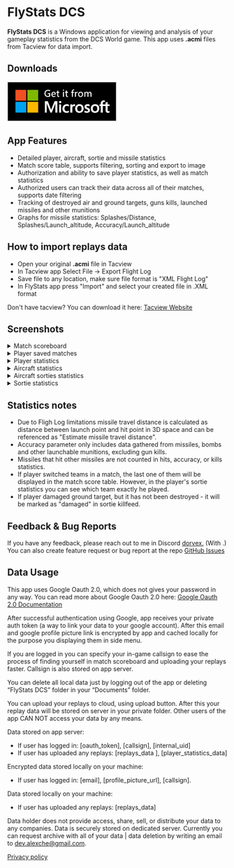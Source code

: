
# FlyStats DCS

**FlyStats DCS** is a Windows application for viewing and analysis of your gameplay statistics from the DCS World game. This app uses **.acmi** files from Tacview for data import.

## Downloads

<a href="https://apps.microsoft.com/detail/9NDXX6S70978">
  <img src="images/windows_store.png" alt="Download app" width="250">
</a>

## App Features
- Detailed player, aircraft, sortie and missile statistics
- Match score table, supports filtering, sorting and export to image
- Authorization and ability to save player statistics, as well as match statistics
- Authorized users can track their data across all of their matches, supports date filtering
- Tracking of destroyed air and ground targets, guns kills, launched missiles and other munitions
- Graphs for missile statistics: Splashes/Distance, Splashes/Launch_altitude, Accuracy/Launch_altitude

## How to import replays data
- Open your original **.acmi** file in Tacview
- In Tacview app Select File -> Export Flight Log
- Save file to any location, make sure file format is "XML Flight Log"
- In FlyStats app press "Import" and select your created file in .XML format

Don't have tacview? You can download it here: [Tacview Website](https://www.tacview.net/)

## Screenshots
<details>

<summary>Match scoreboard</summary>

![Match scoreboard](screenshots/screenshot_scoreboard.png)

</details>

<details>

<summary>Player saved matches </summary>

![Player saved matches ](screenshots/screenshot_matches.png)

</details>

<details>

<summary>Player statistics</summary>

![Player statistics](screenshots/screenshot_player.png)

</details>

<details>

<summary>Aircraft statistics</summary>

![Aircraft statistics](screenshots/screenshot_airframe.png)

</details>

<details>

<summary>Aircraft sorties statistics</summary>

![Aircraft sorties statistics](screenshots/screenshot_airframe_sorties.png)

</details>

<details>

<summary>Sortie statistics</summary>

![Sortie statistics](screenshots/screenshot_sortie.png)

</details>

## Statistics notes
- Due to Fligh Log limitations missile travel distance is calculated as distance between launch point and hit point in 3D space and can be referenced as "Estimate missile travel distance".
- Accuracy parameter only includes data gathered from missiles, bombs and other launchable munitions, excluding gun kills.
- Missiles that hit other missiles are not counted in hits, accuracy, or kills statistics.
- If player switched teams in a match, the last one of them will be displayed in the match score table. However, in the player's sortie statistics you can see which team exactly he played.
- If player damaged ground target, but it has not been destroyed - it will be marked as "damaged" in sortie killfeed.

## Feedback & Bug Reports

If you have any feedback, please reach out to me in Discord [dorvex.](https://discordapp.com/users/dorvex.) (With .)\
You can also create feature request or bug report at the repo [GitHub Issues](https://github.com/Dorvex/FlyStats-DCS-Public/issues)

## Data Usage

This app uses Google Oauth 2.0, which does not gives your password in any way.
You can read more about Google Oauth 2.0 here:
[Google Oauth 2.0 Documentation](https://cloud.google.com/apigee/docs/api-platform/security/oauth/oauth-introduction#:~:text=%22The%20OAuth%202.0%20authorization%20framework,obtain%20access%20on%20its%20own)

After successful authentication using Google, app receives your private auth token (a way to link your data to your google account). 
After this email and google profile picture link is encrypted by app and cached locally for the purpose you displaying them in side menu.

If you are logged in you can specify your in-game callsign to ease the process of finding yourself in match scoreboard and uploading your replays faster. Callsign is also stored on app server.

You can delete all local data just by logging out of the app or deleting “FlyStats DCS” folder in your “Documents” folder.

You can upload your replays to cloud, using upload button. After this your replay data will be stored on server in your private folder. Other users of the app CAN NOT access your data by any means.

Data stored on app server:

- If user has logged in: [oauth_token], [callsign], [internal_uid]
- If user has uploaded any replays: [replays_data ], [player_statistics_data]

Encrypted data stored locally on your machine: 

- If user has logged in: [email], [profile_picture_url], [callsign].

Data stored locally on your machine: 
  
- If user has uploaded any replays: [replays_data]
  
Data holder does not provide access, share, sell, or distribute your data to any companies. Data is securely stored on dedicated server.
Currently you can request archive with all of your data | data deletion by writing an email to dev.alexche@gmail.com.

[Privacy policy](https://www.iubenda.com/privacy-policy/40963970)
